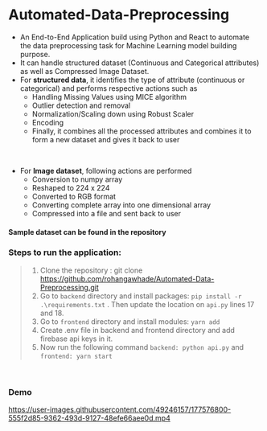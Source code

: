 # Automated-Data-Preprocessing

- An End-to-End Application build using Python and React to automate the data preprocessing task for Machine Learning model building purpose.
- It can handle structured dataset (Continuous and Categorical attributes) as well as Compressed Image Dataset.
- For <b>structured data</b>, it identifies the type of attribute (continuous or categorical) and performs respective actions such as
  - Handling Missing Values using MICE algorithm
  - Outlier detection and removal
  - Normalization/Scaling down using Robust Scaler
  - Encoding
  - Finally, it combines all the processed attributes and combines it to form a new dataset and gives it back to user

</br>

- For <b>Image dataset</b>, following actions are performed
  - Conversion to numpy array
  - Reshaped to 224 x 224
  - Converted to RGB format
  - Converting complete array into one dimensional array
  - Compressed into a file and sent back to user

#### Sample dataset can be found in the repository

### Steps to run the application:
> 1. Clone the repository : git clone https://github.com/rohangawhade/Automated-Data-Preprocessing.git
> 2. Go to `backend` directory and install packages: `pip install -r .\requirements.txt` . Then update the location on `api.py` lines 17 and 18.
> 3. Go to `frontend` directory and install modules: `yarn add`
> 4. Create .env file in backend and frontend directory and add firebase api keys in it.
> 5. Now run the following command `backend: python api.py` and `frontend: yarn start`

</br>

### Demo
https://user-images.githubusercontent.com/49246157/177576800-555f2d85-9362-493d-9127-48efe66aee0d.mp4


